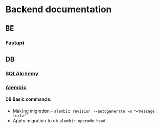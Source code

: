 # Backend documentation

## BE
### [Fastapi](https://fastapi.tiangolo.com/tutorial/first-steps/)
## DB
### [SQLAlchemy](https://docs.sqlalchemy.org/en/20/)
### [Alembic](https://alembic.sqlalchemy.org/en/latest/)
#### DB Basic commands:
- Making migration - `alembic revision --autogenerate -m "<message text>"`
- Apply migration to db `alembic upgrade head`
